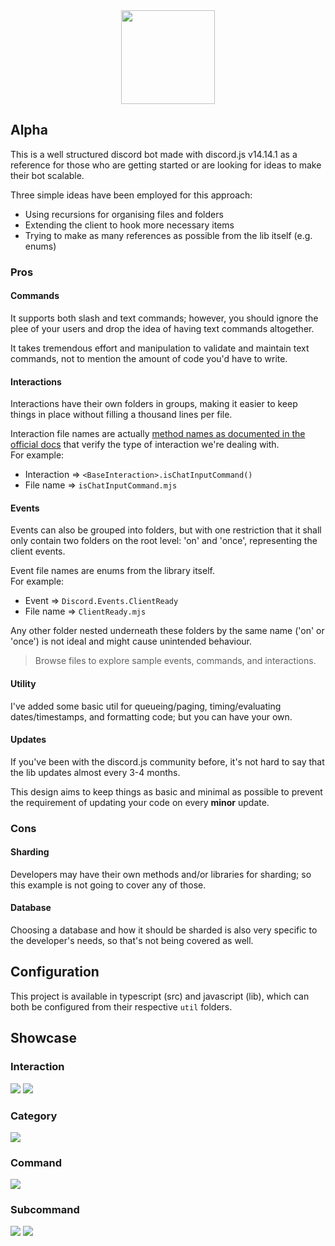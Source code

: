 <div align="center">
  <img width="150px" src="./avatar.png"/>
</div>

## Alpha

This is a well structured discord bot made with discord.js v14.14.1 as a reference for those who are getting started or are looking for ideas to make their bot scalable.

Three simple ideas have been employed for this approach:

- Using recursions for organising files and folders
- Extending the client to hook more necessary items
- Trying to make as many references as possible from the lib itself (e.g. enums)

### Pros

#### Commands

It supports both slash and text commands; however, you should ignore the plee of your users and drop the idea of having text commands altogether.

It takes tremendous effort and manipulation to validate and maintain text commands, not to mention the amount of code you'd have to write.

#### Interactions

Interactions have their own folders in groups, making it easier to keep things in place without filling a thousand lines per file.

Interaction file names are actually [method names as documented in the official docs](https://discord.js.org/docs/packages/discord.js/14.14.1/BaseInteraction:Class) that verify the type of interaction we're dealing with.<br>
For example:

- Interaction => `<BaseInteraction>.isChatInputCommand()`
- File name => `isChatInputCommand.mjs`

#### Events

Events can also be grouped into folders, but with one restriction that it shall only contain two folders on the root level: 'on' and 'once', representing the client events.

Event file names are enums from the library itself.<br>
For example:

- Event => `Discord.Events.ClientReady`
- File name => `ClientReady.mjs`

Any other folder nested underneath these folders by the same name ('on' or 'once') is not ideal and might cause unintended behaviour.

<blockquote>
Browse files to explore sample events, commands, and interactions.
</blockquote>

#### Utility

I've added some basic util for queueing/paging, timing/evaluating dates/timestamps, and formatting code; but you can have your own.

#### Updates

If you've been with the discord.js community before, it's not hard to say that the lib updates almost every 3-4 months.

This design aims to keep things as basic and minimal as possible to prevent the requirement of updating your code on every **minor** update.

### Cons

#### Sharding

Developers may have their own methods and/or libraries for sharding; so this example is not going to cover any of those.

#### Database

Choosing a database and how it should be sharded is also very specific to the developer's needs, so that's not being covered as well.

## Configuration

This project is available in typescript (src) and javascript (lib), which can both be configured from their respective `util` folders.

## Showcase

### Interaction

<img src='./img/img_0.png'/>
<img src='./img/img_1.png'/>

### Category

<img src='./img/img_2.png'/>

### Command

<img src='./img/img_3.png'/>

### Subcommand

<img src='./img/img_4.png'/>
<img src='./img/img_5.png'>
